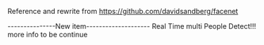 Reference and rewrite from https://github.com/davidsandberg/facenet

---------------New item--------------------
Real Time multi People Detect!!!
more info to be continue